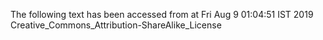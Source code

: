 The following text has been accessed from at Fri Aug 9 01:04:51 IST 2019
Creative_Commons_Attribution-ShareAlike_License
